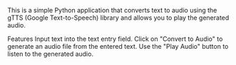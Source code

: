 
This is a simple Python application that converts text to audio using the gTTS (Google Text-to-Speech) library and allows you to play the generated audio.

Features
Input text into the text entry field.
Click on "Convert to Audio" to generate an audio file from the entered text.
Use the "Play Audio" button to listen to the generated audio.
